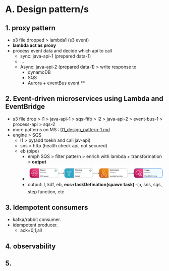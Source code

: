 # A. Design pattern/s
## 1. proxy pattern
- s3 file dropped > lambda1 (s3 event)
- **lambda act as proxy**
- process event data and decide which api to call
  - sync: java-api-1 (prepared data-1)
  - ...
  - Async: java-api-2 (prepared data-1) > write response to 
    - dynamoDB
    - SQS
    - Aurora + eventBus event **

## 2. Event-driven microservices using Lambda and EventBridge
- s3 file drop > l1 > java-api-1 > sqs-fifo > l2 > java-api-2 > event-bus-1 > process-api > sqs-2
- more patterns on MS : [01_design_pattern-1.md](../03_Miscroservice/01_design_pattern-1.md)
- engine > SQS
  - l1 > py(add toekn and call jav-api)
  - sns > http (health check api, not secured)
  - eb (pipe)
    - emph SQS > filter pattern > enrich with lambda + transformation > **output**
    - ![img.png](../99_img/proj-1/01/img.png)
    - output: l, kdf, eb, **ecs+taskDefination(spawn task)**  :point_left:, sns, sqs, step function, etc

## 3. Idempotent consumers
- kafka/rabbit consumer.
- idempotent producer.
  - ack=0,1,all

## 4. observability

## 5.



